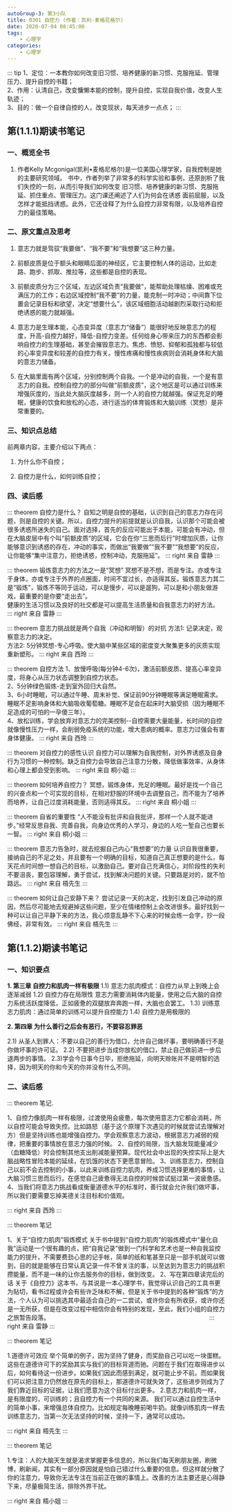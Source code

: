 ```yaml
---
autoGroup-3: 第3小队
title: 0301 自控力 (作者：凯利·麦格尼格尔)
date: 2020-07-04 08:45:00
tags:
    - 心理学
categories:
    - 心理学
---
```


::: tip
1、定位：一本教你如何改变旧习惯、培养健康的新习惯、克服拖延、管理压力、提升自控的书籍；  
2、作用：认清自己，改变慵懒本能的控制，提升自控，实现自我价值，改变人生轨迹；  
3、目的：做一个自律自控的人，改变现状，每天进步一点点；
:::

## 第(1.1.1)期读书笔记

### 一、概览全书
1.  作者Kelly Mcgonigal(凯利•麦格尼格尔)是一位美国心理学家，自我控制是她的主要研究领域。
    书中，作者列举了非常多的科学实验和事例，还原剖析了我们失控的一刻，从而引导我们如何改变
    旧习惯、培养健康的新习惯、克服拖延、抓住重点、管理压力。这门课还阐述了人们为何会在诱惑
    面前屈服，以及怎样才能抵挡诱惑。此外，它还诠释了为什么自控力非常有限，以及培养自控力的最佳策略。 

### 二、原文重点及思考

1. 意志力就是驾驭“我要做”、“我不要”和“我想要”这三种力量。

2. 前额皮质是位于额头和眼睛后面的神经区，它主要控制人体的运动，比如走路、跑步、抓取、推拉等，这些都是自控的表现。

3. 前额皮质分为三个区域，左边区域负责“我要做”，能帮助处理枯燥、困难或充满压力的工作；右边区域控制“我不要”的力量，能克制一时冲动；中间靠下位置会记录目标和欲望，决定“想要什么”，该区域细胞活动越剧烈采取行动和拒绝诱惑的能力就越强。

4. 意志力是生理本能，心态变异度（意志力“储备”）能很好地反映意志力的程度，升高-自控力越好，降低-自控力变差。任何给身心带来压力的东西都会影响自控力的生理基础，甚至会摧毁意志力。焦虑、愤怒、抑郁和孤独都与较低的心率变异度和较差的自控力有关。慢性疼痛和慢性疾病则会消耗身体和大脑的意志力储备。

5. 在大脑里面有两个区域，分别控制两个自我。一个是冲动的自我，一个是有意志力的自我。控制自控力的部分叫做“前额皮质”，这个地区是可以通过训练来增强灰度的，当此处大脑灰度越多，则一个人的自控力就越强。保证充足的睡眠，健康的饮食和放松的心态，进行适当的体育锻炼和大脑训练（冥想）是非常重要的。

### 三、知识点总结

前两章内容，主要介绍以下两点：

1. 为什么你不自控；

2. 自控力是什么，如何训练自控；

### 四、读后感

::: theorem 自控力是什么？
自知之明是自控的基础，认识到自己的意志力存在问题，则是自控的关键。所以，自控力提升的前提就是认识自我，认识那个可能会被很多诱惑所迷失的自己。面对选择，首先的反应可能出于本能，可能会有冲动，但在大脑皮层中有个叫“前额皮质”的区域，它会在你“三思而后行”时增加灰质，让你能够意识到诱惑的存在，冲动的事实，而做出“我要做”“我不要”“我想要”的反应，让你能够“集中注意力，拒绝诱惑，控制冲动，克服拖延”。
::: right
来自 雷静
:::

::: theorem 锻炼意志力的方法之一是“冥想”
冥想不是不想，而是专注。亦或专注于身体，亦或专注于外界的点圈面，时间不宜过长，亦适得其反。锻炼意志力其二是“锻炼”，锻炼不等同于运动，可以是慢步，可以是遛狗，可以是和小朋友做游戏，最重要的是你要“走出去”。<br>
健康的生活习惯以及良好的社交都是可以提高生活质量和自我意志力的好方法。
::: right
来自 雷静
:::

::: theorem 意志力挑战就是两个自我（冲动和明智）的对抗
方法1: 记录决定，观察意志力的决定。<br>
方法2: 5分钟冥想-专心呼吸。使大脑中某些区域的密度变大聚集更多的灰质实现重新塑形。
::: right
来自 西玲
:::

::: theorem  自控方法
1、放慢呼吸(每分钟4-6次)，激活前额皮质、提高心率变异度，将身心从压力状态调整到自控力状态。<br>
2、5分钟绿色锻炼-走到室外回归大自然。<br>
3、6小时睡眠，可以通过午睡、周末补觉、保证前90分钟睡眠等满足睡眠需求。睡眠不足影响身体和大脑吸收葡萄糖。睡眠不足会在起床时大脑受损（因为睡眠不足造成的可怕的一孕傻三年）。<br>
4、放松训练，学会放弃对意志力的完美控制--自控需要大量能量，长时间的自控就像慢性压力一样，会削弱免疫系统的功能，增大患病的概率。意志力过强会有害身体健康。
::: right
来自 西玲
:::

::: theorem 对自控力的感性认识
自控力可以理解为自我控制，对外界诱惑及自身行为习惯的一种控制。缺乏自控力会导致自己注意力分散，降低做事效率，从身体和心理上都会受到影响。
::: right
来自 桐小姐
:::

::: theorem 如何培养自控力？
冥想，锻炼身体，充足的睡眠。最好是找一个自己的兴奋点和一个可实现的目标，在相对舒服的环境中去调整自己，而不能为了培养而培养，让自己过度消耗能量，否则适得其反。
::: right
来自 桐小姐
:::

::: theorem 自省的重要性
“人不能没有批评和自我批评，那样一个人就不能进步。”经常反思自我、完善自我，向身边优秀的人学习，身边的人吃一堑自己也要长一智。
::: right
来自 桐小姐
:::

::: theorem 意志力告急时，就去挖掘自己内心“我想要”的力量
认识自我很重要，接纳自己的不足之处，并且要有一个明确的目标，知道自己真正想要的是什么，每天花点时间想一想自己的目标，以激励自己。要对自己充满信心，对阶段性的失利不要沮丧，要包容理解，勇于尝试，找到解决问题的关键。只要路是对的，就不怕路远。
::: right
来自 梧先生
:::

::: theorem 如何让自己安静下来？
尝试记录一天的决定，找到引发自己冲动的原因，然后尽可能地去规避掉这些问题，至少在情绪控制上会改进很多。最好找到一种可以让自己平静下来的方法，我心烦意乱静不下心来的时候会练一会字，抄一段佛经，非常有效。
::: right
来自 梧先生
:::

## 第(1.1.2)期读书笔记

### 一、知识要点
**1. 第三章 自控力和肌肉一样有极限**
1.1) 意志力肌肉模式：自控力从早上到晚上会逐渐减弱
1.2) 自控力存在局限性
   意志力需要消耗体内能量，使用之后大脑的自控力系统活跃度降低，正如疲惫的双腿放弃奔跑一样，大脑也会罢工。
1.3) 训练意志力肌肉：通过简单的训练可以提升自控能力
1.4) 自控力是用极限的

**2. 第四章 为什么善行之后会有恶行，不要容忍罪恶**

2.1) 从圣人到罪人：不要以自己的善行为借口，允许自己做坏事，要明确善行不是你做坏事的许可证。
2.2) 不要把进步当成你放松的借口，禁止自己做前进一步后退两步的事情。
2.3)学会今日事今日毕，拒绝拖延，向明天赊账并不是明智的选择，因为明天的你和今天的你并没有什么不同。

### 二、读后感

::: theorem   笔记. 

1、自控力像肌肉一样有极限，过渡使用会疲惫，每次使用意志力它都会消耗，所以自控可能会导致失控。比如路怒（基于这个原理下次遇见的时候就尝试去理解对方）但是坚持训练也能增强自控力。学会观察意志力波动，根据意志力减弱的规律，把重要的事情放在意志力强的时候。
2、自控的局限，当大脑发现能量减少（血糖降低）时会控制其他支出削减能量预算。现代社会中出现的失控实际上是大脑战略性冒险本能的延续，在饥饿的状态下更愿意冒险。
3、训练意志力，控制自己以前不会去控制的小事，以此来训练自控力肌肉，养成习惯选择更难的事情，让大脑习惯三思而后行。在感觉自己疲惫得无法自控的时候尝试挺过第一波疲惫感。
4、当我们将意志力挑战看成衡量道德水平的标准时，善行就会允许我们做坏事，所以我们要需要忘掉美德关注目标和价值观。

::: right
来自 西玲
:::

::: theorem   笔记

1、关于“自控力肌肉”锻炼模式
关于书中提到“自控力肌肉”的锻炼模式中“量化自我”运动是一个很有趣的点，把“自我记录”做到一门科学和艺术也是一种自我监控能力的提升，不需要费劲心思的记手帐，简单的纸和笔甚至只是一部手机就可以做到，目的就是能够在日常认真记录一件不曾关注的事，以至达到为意志力的挑战积攒能量，而不是一味的让你去服务你的目标，做到改变。
2、写在第四章读完后的话
关于《自控力》这本书，与其说是一本心理学书，我觉得认识自己的工具书更为贴切，看书过程或许会有些许乏味和不解，但是关于书中提到的各种“锻炼”的方法，个人认为可以挑选其中最适合自己的一二尝试，或许你会有所收获，或许你还是一无所获，但是在改变过程中相信你会有特别的发现，至此，我们小组的自控力之旅暂告段落。
                                                                                             
::: right
来自 雷静
:::
				 
::: theorem   笔记

1.道德许可效应
举个简单的例子，因为坚持了健身，而奖励自己可以吃一块蛋糕。这些在道德许可下的奖励其实与我们的目标背道而驰。问题在于我们在取得进步以后，如何看待这一份进步。如果我们因此而感到满足，就可能止步不前。而如果我们可以把注意力仍然放在原先的目标上，那道德许可就失效了，这些进步则成为了我们靠近目标的证据，让我们愿意为这个目标付出更多。
2.意志力和肌肉一样，是有限度的，可训练的；且自控力有一个共同的来源。
我们可以通过自控生活中的简单小事，来增强总体自控力。比如规定每晚睡前喝牛奶。就像训练肌肉一样去训练意志力，当第一次无法坚持的时候，坚持一下，通常可以成功。

::: right
来自 梧先生
:::

::: theorem   笔记

1.专注：人的大脑天生就是渴求掌握更多信息的，所以我们每天刷朋友圈，刷微博，刷新闻，其实有一部分原因就是怕自己错过什么重要的信息。但这样就分散了你的注意力，导致你无法专注在当前正在做的事情上。改善的方法主要还是心得静下来，尽量极简生活，排除外界干扰。 

::: right
来自 梧小姐
:::